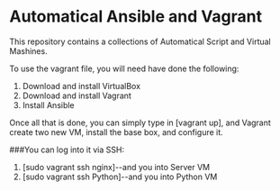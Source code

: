 # Automatical Ansible  and Vagrant

This repository contains a collections of Automatical Script and Virtual Mashines. 


To use the vagrant file, you will need have done the following:


1. Download and install VirtualBox
2. Download and install Vagrant
3. Install Ansible



Once all that is done, you can simply type in [vagrant up], and Vagrant create two new VM, install the base box, and configure it.

###You can log into it via SSH:
  1. [sudo vagrant ssh nginx]--and you into Server VM
  2. [sudo vagrant ssh Python]--and you into Python VM


 


#
